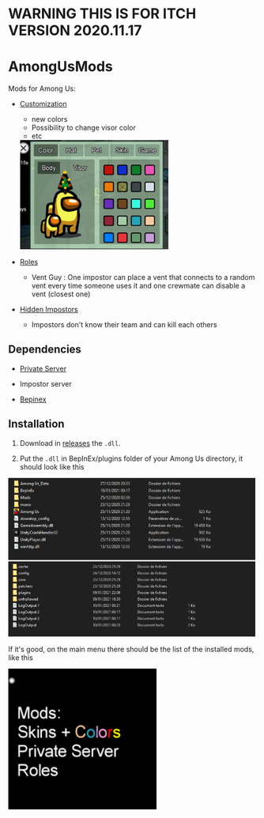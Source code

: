 # WARNING THIS IS FOR ITCH VERSION 2020.11.17

# AmongUsMods
Mods for Among Us:

* [Customization](https://github.com/jloro/AmongUsMods/blob/main/Customization.md)

  * new colors
  * Possibility to change visor color
  * etc
  <img src="/Ressources/colors_visors.gif" width="300">

* [Roles](https://github.com/jloro/AmongUsMods/blob/main/Roles.md)
  
  * Vent Guy : One impostor can place a vent that connects to a random vent every time someone uses it and one crewmate can disable a vent (closest one)

* [Hidden Impostors](https://github.com/jloro/AmongUsMods/blob/main/HiddenImpostors.md)

  * Impostors don't know their team and can kill each others

## Dependencies

* [Private Server](https://github.com/jloro/AmongUsMods/blob/main/PrivateServer.md)

* Impostor server

* [Bepinex](https://github.com/jloro/AmongUsMods/blob/main/InstallBepInEx.md)

## Installation

1. Download in [releases](https://github.com/jloro/AmongUsMods/releases/tag/1.0) the `.dll`.

2. Put the `.dll` in BepInEx/plugins folder of your Among Us directory, it should look like this

<img src="/Ressources/rootFolder.PNG" width="500">
<img src="/Ressources/rootFolder_bepinex.PNG" width="500">

If it's good, on the main menu there should be the list of the installed mods, like this

<img src="/Ressources/Installed.PNG" width="300">
